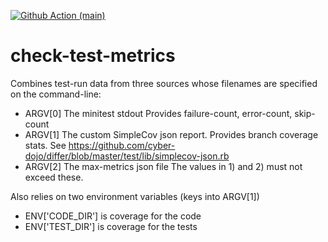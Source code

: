 [![Github Action (main)](https://github.com/cyber-dojo-tools/check-test-metrics/actions/workflows/main.yml/badge.svg)](https://github.com/cyber-dojo-tools/check-test-metrics/actions)


# check-test-metrics

Combines test-run data from three sources whose filenames are specified on the command-line:
- ARGV[0] The minitest stdout
          Provides failure-count, error-count, skip-count
- ARGV[1] The custom SimpleCov json report.
          Provides branch coverage stats.
          See https://github.com/cyber-dojo/differ/blob/master/test/lib/simplecov-json.rb
- ARGV[2] The max-metrics json file
          The values in 1) and 2) must not exceed these.

Also relies on two environment variables (keys into ARGV[1]) 
- ENV['CODE_DIR'] is coverage for the code
- ENV['TEST_DIR'] is coverage for the tests
